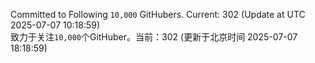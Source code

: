 Committed to Following `10,000` GitHubers. Current: <!-- FOLLOWING_COUNT -->302<!-- FOLLOWING_COUNT --> (Update at UTC <!-- LAST_UPDATED -->2025-07-07 10:18:59<!-- LAST_UPDATED -->)<br>
致力于关注`10,000`个GitHuber。当前：<!-- FOLLOWING_COUNT -->302<!-- FOLLOWING_COUNT --> (更新于北京时间 <!-- LAST_UPDATED_CST -->2025-07-07 18:18:59<!-- LAST_UPDATED_CST -->)
